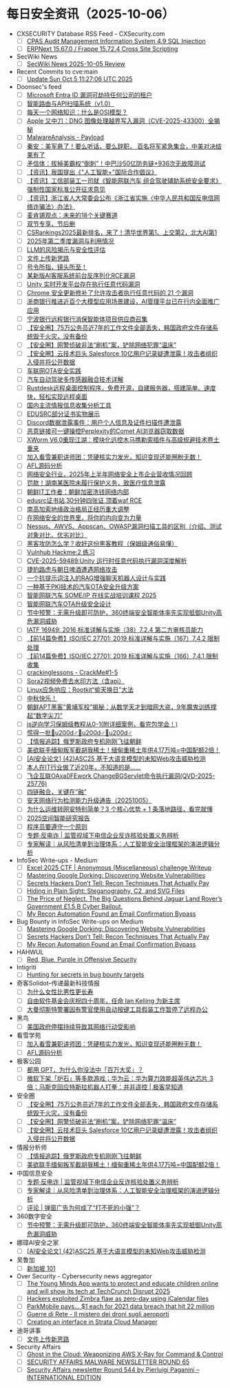 # 每日安全资讯（2025-10-06）

- CXSECURITY Database RSS Feed - CXSecurity.com
  - [ ] [CPAS Audit Management Information System 4.9 SQL Injection](https://cxsecurity.com/issue/WLB-2025100004)
  - [ ] [ERPNext 15.67.0 / Frappe 15.72.4 Cross Site Scripting](https://cxsecurity.com/issue/WLB-2025100003)
- SecWiki News
  - [ ] [SecWiki News 2025-10-05 Review](http://www.sec-wiki.com/?2025-10-05)
- Recent Commits to cve:main
  - [ ] [Update Sun Oct  5 11:27:06 UTC 2025](https://github.com/trickest/cve/commit/beec578459e187e061b0d3f495feb1690f98d73b)
- Doonsec's feed
  - [ ] [Microsoft Entra ID 漏洞可劫持任何公司的租户](https://mp.weixin.qq.com/s?__biz=Mzg3ODY0NTczMA==&mid=2247493630&idx=1&sn=3ae7689ff218a61f8eef24988edec302)
  - [ ] [智能路由与API扫描系统（v1.0）](https://mp.weixin.qq.com/s?__biz=MzI3NjM2ODA2Mg==&mid=2247486257&idx=1&sn=ba3b8818cd3df5625d795d41ecb94b75)
  - [ ] [每天一个网络知识：什么是OSI模型？](https://mp.weixin.qq.com/s?__biz=MzUyNTExOTY1Nw==&mid=2247531898&idx=1&sn=bcc8bb0fa0a374fe4a5fa040ea885824)
  - [ ] [Apple 又中刀：DNG 图像处理越界写入漏洞（CVE-2025-43300）全揭秘](https://mp.weixin.qq.com/s?__biz=MzkwMDcyMjQxOQ==&mid=2247484618&idx=1&sn=e265df69b00f3bcf1d578ca221410eca)
  - [ ] [MalwareAnalysis - Payload](https://mp.weixin.qq.com/s?__biz=Mzg4NzU4MDE5NQ==&mid=2247484599&idx=1&sn=e49d8c9110be5b356662ad42cf39757f)
  - [ ] [秦安：美军悬了！要么听话，要么辞职， 百名将军紧急集合，中美对决结果有了](https://mp.weixin.qq.com/s?__biz=MzA5MDg1MDUyMA==&mid=2650481525&idx=1&sn=fefa27ef23c36c52cdda158eda755f91)
  - [ ] [矛信体：拔掉美霸权“倒刺”！中巴沙50亿防务链+936次无故障测试](https://mp.weixin.qq.com/s?__biz=MzA5MDg1MDUyMA==&mid=2650481525&idx=2&sn=2fea3fc61949ec40e98ea66756df0725)
  - [ ] [【资讯】我国提出《\"人工智能+\"国际合作倡议》](https://mp.weixin.qq.com/s?__biz=MzU1NDY3NDgwMQ==&mid=2247556729&idx=1&sn=72a4b29f2a0af34f81de6b6a589d1e81)
  - [ ] [【资讯】工信部装工一司就《智能网联汽车 组合驾驶辅助系统安全要求》强制性国家标准公开征求意见](https://mp.weixin.qq.com/s?__biz=MzU1NDY3NDgwMQ==&mid=2247556729&idx=2&sn=10eb738cbda8c94b05e8da300eb27d6b)
  - [ ] [【资讯】浙江省人大常委会公布《浙江省实施〈中华人民共和国反电信网络诈骗法〉办法》](https://mp.weixin.qq.com/s?__biz=MzU1NDY3NDgwMQ==&mid=2247556729&idx=3&sn=e17ea955bbb6e90941d849c039e3455f)
  - [ ] [麦肯锡观点：未来的18个关键赛道](https://mp.weixin.qq.com/s?__biz=MzUzODYyMDIzNw==&mid=2247520284&idx=1&sn=b55b41df0ec130c35ffd3b51755a8cb1)
  - [ ] [双节专享，节后删](https://mp.weixin.qq.com/s?__biz=Mzg2ODYxMzY3OQ==&mid=2247519921&idx=1&sn=9dffff4038c4ee28ca30a88b7d2f5dc1)
  - [ ] [CSRankings2025最新排名，来了！清华世界第1、上交第2，北大AI第1](https://mp.weixin.qq.com/s?__biz=MzI2NDg5NjY0OA==&mid=2247492016&idx=1&sn=012d9c1f6b1682076a8e78fa9398bbfb)
  - [ ] [2025年第二季度漏洞与利用情况](https://mp.weixin.qq.com/s?__biz=MjM5OTk4MDE2MA==&mid=2655292620&idx=1&sn=2f608590f8ad087a050c4d0de1dfdb01)
  - [ ] [LLM的风险揭示与安全性评估](https://mp.weixin.qq.com/s?__biz=MjM5OTk4MDE2MA==&mid=2655292620&idx=2&sn=265ac5ca2a92342e7c481242f006ca99)
  - [ ] [文件上传新思路](https://mp.weixin.qq.com/s?__biz=MzIzMTIzNTM0MA==&mid=2247498359&idx=1&sn=f0ef18f549fc52d25deee679637f4dfd)
  - [ ] [号令所指，镜头所至！](https://mp.weixin.qq.com/s?__biz=MzU2NDY2OTU4Nw==&mid=2247524120&idx=1&sn=d5fbb6156099a0d2d285aa879f7b308d)
  - [ ] [某新版AI客服系统前台反序列化RCE漏洞](https://mp.weixin.qq.com/s?__biz=Mzg4MTkwMTI5Mw==&mid=2247490323&idx=1&sn=7e14ca0c4de7e0823ccc98b2f08730cd)
  - [ ] [Unity 实时开发平台存在执行任意代码漏洞](https://mp.weixin.qq.com/s?__biz=MzI0NzE4ODk1Mw==&mid=2652096536&idx=1&sn=186b784cc0a1d8bd15d776d40e7727bf)
  - [ ] [Chrome 安全更新修补了允许攻击者执行任意代码的 21 个漏洞](https://mp.weixin.qq.com/s?__biz=MzI0NzE4ODk1Mw==&mid=2652096536&idx=2&sn=ad25e25332d5535165113eb3c660f23c)
  - [ ] [浙商银行推进近百个大模型应用场景建设，AI管理平台已在行内全面推广应用](https://mp.weixin.qq.com/s?__biz=MzIxMDIwODM2MA==&mid=2653932765&idx=1&sn=b7495813190c5b0c0bfd191c1a0d460d)
  - [ ] [宁波银行远程银行消保智能体项目供应商召集](https://mp.weixin.qq.com/s?__biz=MzIxMDIwODM2MA==&mid=2653932765&idx=2&sn=8892aa97e94eca4a74a8426438c8dda6)
  - [ ] [【安全圈】75万公务员近7年的工作文件全部丢失，韩国政府文件存储系统毁于火灾，没有备份](https://mp.weixin.qq.com/s?__biz=MzIzMzE4NDU1OQ==&mid=2652072057&idx=1&sn=f5df49b9a0698a19eed806d0f624af96)
  - [ ] [【安全圈】网警侦破非法“刷机”案，铲除网络犯罪“温床”](https://mp.weixin.qq.com/s?__biz=MzIzMzE4NDU1OQ==&mid=2652072057&idx=2&sn=edafa8f802732c07c86a566f44b3e1db)
  - [ ] [【安全圈】云技术巨头 Salesforce 10亿用户记录疑遭泄露！攻击者组织入侵并将公开数据](https://mp.weixin.qq.com/s?__biz=MzIzMzE4NDU1OQ==&mid=2652072057&idx=3&sn=101da8e4a10ab68d47430cd912c7331c)
  - [ ] [车联网OTA安全实践](https://mp.weixin.qq.com/s?__biz=MzIzOTc2OTAxMg==&mid=2247560476&idx=1&sn=5aab2c6a61c080117faf3345a11a6ea3)
  - [ ] [汽车自动驾驶多传感器融合技术详解](https://mp.weixin.qq.com/s?__biz=MzIzOTc2OTAxMg==&mid=2247560476&idx=2&sn=0535dee57611885bb55ab88cbc775587)
  - [ ] [Rustdesk远程桌面控制程序，免费开源，自建服务器，搭建简单、速度快，轻松实现远程桌面](https://mp.weixin.qq.com/s?__biz=MzkyNzYzNTQ2Nw==&mid=2247485321&idx=1&sn=3f22abfb82447e2ab8348aa336c33cf4)
  - [ ] [国内主流情报信息收集分析工具](https://mp.weixin.qq.com/s?__biz=MzkxMDIwMTMxMw==&mid=2247494941&idx=1&sn=57d6bf9af3d78e639618f69d74d20f00)
  - [ ] [EDUSRC部分证书实物展示](https://mp.weixin.qq.com/s?__biz=MzkzMTc4ODE1OA==&mid=2247484395&idx=1&sn=764f33315c60389bd70bcb796db04bad)
  - [ ] [Discord数据泄露事件：用户个人信息及证件扫描件遭泄露](https://mp.weixin.qq.com/s?__biz=MjM5NjA0NjgyMA==&mid=2651328402&idx=1&sn=74d6150ee0ebfda25fc51789e82e8ab7)
  - [ ] [恶意链接可一键操控Perplexity的Comet AI浏览器窃取数据](https://mp.weixin.qq.com/s?__biz=MjM5NjA0NjgyMA==&mid=2651328402&idx=2&sn=f025650aafbb712a8eb1fcb00c48d7d3)
  - [ ] [XWorm V6.0重现江湖：模块化远控木马携勒索插件与高级规避技术卷土重来](https://mp.weixin.qq.com/s?__biz=MjM5NjA0NjgyMA==&mid=2651328402&idx=3&sn=e11e53b1b0549329a7e7c8a5174c683f)
  - [ ] [加入看雪兼职讲师团：凭硬核实力发光，知识变现还能圈粉无数！](https://mp.weixin.qq.com/s?__biz=MjM5NTc2MDYxMw==&mid=2458601624&idx=1&sn=a78a2af5a40f2bd0228287547955bc21)
  - [ ] [AFL源码分析](https://mp.weixin.qq.com/s?__biz=MjM5NTc2MDYxMw==&mid=2458601624&idx=2&sn=ff35f776264957fd90a214913458bf54)
  - [ ] [网络安全行业，2025年上半年网络安全上市企业营收情况回顾](https://mp.weixin.qq.com/s?__biz=MzUzNjkxODE5MA==&mid=2247494158&idx=1&sn=a6a937dfbe0a7a7a1859fe7d8343e91c)
  - [ ] [罚款！湖南某医院未履行保护义务，致医疗信息泄露](https://mp.weixin.qq.com/s?__biz=MzA4NDA3ODc3OQ==&mid=3045898279&idx=1&sn=92e82b56e4b5965986708b92c45e670b)
  - [ ] [朝鲜IT工作者：朝鲜加密洗钱网络内部](https://mp.weixin.qq.com/s?__biz=MzAxMjYyMzkwOA==&mid=2247532960&idx=1&sn=109b63ed57ccbd6749799074e7b87e23)
  - [ ] [edusrc证书站,30分钟四张证,顶着waf RCE](https://mp.weixin.qq.com/s?__biz=Mzk1NzgzMjkxOQ==&mid=2247485406&idx=1&sn=2cfb00c0097020d3123da0b4bb4739bf)
  - [ ] [南高加索地缘政治格局正经历重大调整](https://mp.weixin.qq.com/s?__biz=MzI1OTExNDY1NQ==&mid=2651621910&idx=1&sn=1b839e91012b362cb6403ae46e6dd8a1)
  - [ ] [在网络安全的世界里，将你的内向变为力量](https://mp.weixin.qq.com/s?__biz=MzE5ODQ0ODQ3NA==&mid=2247483881&idx=1&sn=e5a8cfbe25c736b86091b11ea82833a8)
  - [ ] [Nessus、AWVS、Appscan、OWASP漏洞扫描工具的区别（介绍、测试对象对比、优劣对比）](https://mp.weixin.qq.com/s?__biz=MzkxMzMyNzMyMA==&mid=2247575161&idx=1&sn=b2c8966f4b88eed5bf6bee94a4929996)
  - [ ] [黑客攻防怎么学？收好这份黑客教程（保姆级通俗易懂）](https://mp.weixin.qq.com/s?__biz=MzkxMzMyNzMyMA==&mid=2247575161&idx=2&sn=626b17efc51d28b601a841f1b9efd163)
  - [ ] [Vulnhub Hackme:2 练习](https://mp.weixin.qq.com/s?__biz=MzkyOTk3NDg0MA==&mid=2247483924&idx=1&sn=7991aec7ab4da09e72c583f5f919980a)
  - [ ] [CVE-2025-59489:Unity 运行时任意代码执行漏洞深度解析](https://mp.weixin.qq.com/s?__biz=Mzk0NjY3NjE4Ng==&mid=2247485707&idx=1&sn=5a8648d8c287d40227ce2c31843701ca)
  - [ ] [捷豹路虎与朝日啤酒遭遇网络攻击](https://mp.weixin.qq.com/s?__biz=MzU2NDY2OTU4Nw==&mid=2247524108&idx=1&sn=a8a2eb190c46d9933a5a0d67e67e1114)
  - [ ] [一个抗提示词注入的RAG增强聊天机器人设计与实践](https://mp.weixin.qq.com/s?__biz=MzU0NDI5NTY4OQ==&mid=2247486476&idx=1&sn=234ea219bc5a434f42d41d3121ba11e7)
  - [ ] [一种基于PKI技术的汽车OTA安全升级方案](https://mp.weixin.qq.com/s?__biz=MzU2MDk1Nzg2MQ==&mid=2247627755&idx=1&sn=b399dba9a5f07880d86f255ae6015afb)
  - [ ] [智能网联汽车 SOME/IP 在线实战培训课程 2025](https://mp.weixin.qq.com/s?__biz=MzU2MDk1Nzg2MQ==&mid=2247627755&idx=2&sn=f38d1fe2786dd5231e3428cc1916bb82)
  - [ ] [智能网联汽车OTA升级安全设计](https://mp.weixin.qq.com/s?__biz=MzU2MDk1Nzg2MQ==&mid=2247627755&idx=3&sn=0fc5b7afc5507aebe0936ea169c55294)
  - [ ] [节中预警：无需升级即可防护，360终端安全智能体率先实现抵御Unity高危漏洞威胁](https://mp.weixin.qq.com/s?__biz=MzA4MTg0MDQ4Nw==&mid=2247582334&idx=1&sn=efcbc8d507892b0169ff27914f77bffd)
  - [ ] [IATF 16949: 2016 标准详解与实施（38）7.2.4 第二方审核员能力](https://mp.weixin.qq.com/s?__biz=MzA5OTEyNzc1Nw==&mid=2247486932&idx=1&sn=5c114eb36a267839464e298a48991a32)
  - [ ] [【前14篇免费】ISO/IEC 27701: 2019 标准详解与实施（167）7.4.2 限制处理](https://mp.weixin.qq.com/s?__biz=MzA5OTEyNzc1Nw==&mid=2247486932&idx=2&sn=a961738b8a641f9ebd04894e71b7c2e2)
  - [ ] [【前14篇免费】ISO/IEC 27701: 2019 标准详解与实施（166）7.4.1 限制收集](https://mp.weixin.qq.com/s?__biz=MzA5OTEyNzc1Nw==&mid=2247486932&idx=3&sn=007c6808d9400099142f05a219855eb6)
  - [ ] [crackinglessons - CrackMe#1-5](https://mp.weixin.qq.com/s?__biz=Mzg4NzU4MDE5NQ==&mid=2247484585&idx=1&sn=04bb3e5cbdb6fac360abd7811edeef71)
  - [ ] [Sora2视频免费去水印方法（含api）](https://mp.weixin.qq.com/s?__biz=Mzg4MTUzNTI0Nw==&mid=2247484040&idx=1&sn=7c3295a17cc89c5f740d869e176d4f4a)
  - [ ] [Linux应急响应：Rootkit“偷天换日”大法](https://mp.weixin.qq.com/s?__biz=Mzg2MjgwMzIxMA==&mid=2247485471&idx=1&sn=ef90751842a04a761d37158bb15d6f08)
  - [ ] [中秋快乐！](https://mp.weixin.qq.com/s?__biz=MzI1OTYyOTUyOA==&mid=2247487737&idx=1&sn=8386131317471481a73e35cc5822b89d)
  - [ ] [朝鲜APT黑客“黄埔军校”揭秘：从数学天才到暗网大盗，9年魔鬼训练撑起“数字尖刀”](https://mp.weixin.qq.com/s?__biz=Mzg3OTYxODQxNg==&mid=2247486855&idx=1&sn=542baf30701f5ab1c3f3b8209627e02b)
  - [ ] [js逆向学习保姆级教程从0-1(附详细案例，看完包学会！)](https://mp.weixin.qq.com/s?__biz=MzUyODkwNDIyMg==&mid=2247552680&idx=1&sn=ef42334ee4b48e2bd850753784b7c2fa)
  - [ ] [慌得一批🤦u200d♂️🤦u200d♂️🤦u200d♂️](https://mp.weixin.qq.com/s?__biz=Mzk2NDA1MjM1OQ==&mid=2247485129&idx=1&sn=e4064d18ed3d7b62ff2fac7fa9befcd0)
  - [ ] [【情报追踪】俄罗斯政府专机刚刚飞往朝鲜](https://mp.weixin.qq.com/s?__biz=MzA3Mjc1MTkwOA==&mid=2650562260&idx=1&sn=3e794f7b36416b725ba18c0a352a7691)
  - [ ] [美欲联手缅甸叛军截胡我稀土！缅甸重稀土年供4.17万吨=中国配额2倍！](https://mp.weixin.qq.com/s?__biz=MzkwNzM0NzA5MA==&mid=2247511478&idx=1&sn=17335d5af4c0c435a1e07e71011cc158)
  - [ ] [[AI安全论文] (42)ASC25 基于大语言模型的未知Web攻击威胁检测](https://mp.weixin.qq.com/s?__biz=Mzg5MTM5ODU2Mg==&mid=2247502064&idx=1&sn=3b6b9fc4d1f4b39c0af2c2a940e5f5b0)
  - [ ] [本人在IT行业做了近20年，不知道的是......](https://mp.weixin.qq.com/s?__biz=Mzk0MzcyNjMyNg==&mid=2247486428&idx=1&sn=7f2be59436137e841ddbda62ce47d8f8)
  - [ ] [飞企互联OAxa0FEwork ChangeBGServlet命令执行漏洞(QVD-2025-25776)](https://mp.weixin.qq.com/s?__biz=MzE5ODEwNDM4MA==&mid=2247484032&idx=1&sn=93deb0774046d4e28de6b47ea0aeb3a8)
  - [ ] [四链融合，关键在“融”](https://mp.weixin.qq.com/s?__biz=Mzg4MDU0NTQ4Mw==&mid=2247533939&idx=1&sn=8da2ac3cd77e0c9b4a3a35107a4f0e41)
  - [ ] [安天网络行为检测能力升级通告（20251005）](https://mp.weixin.qq.com/s?__biz=MjM5MTA3Nzk4MQ==&mid=2650212612&idx=1&sn=1bed16f6f9a3d73fb61e85c3194574ec)
  - [ ] [为什么运维转网安特别简单？3 个核心优势 + 1 条落地路径，看完就懂](https://mp.weixin.qq.com/s?__biz=MzkzNzk5MjEyNg==&mid=2247486027&idx=1&sn=2f9950cc053862d7f1ed773dc57c952b)
  - [ ] [2025空间智能研究报告](https://mp.weixin.qq.com/s?__biz=MzkyOTMwMDQ5MQ==&mid=2247520602&idx=1&sn=7805c92c6f2cbb7f8f9c26fdc7ad61c4)
  - [ ] [程序员要遵守一个原则](https://mp.weixin.qq.com/s?__biz=MzU4NDY3MTk2NQ==&mid=2247492047&idx=1&sn=1b911c936c08185f103849b832e9bf66)
  - [ ] [专题·反电诈 | 监管视域下电信企业反诈核验处置义务辨析](https://mp.weixin.qq.com/s?__biz=MzA5MzE5MDAzOA==&mid=2664250327&idx=1&sn=0cab26e5772b592a22bb747433f13d31)
  - [ ] [专家解读｜从风险清单到治理体系：人工智能安全治理框架的演进逻辑分析](https://mp.weixin.qq.com/s?__biz=MzA5MzE5MDAzOA==&mid=2664250327&idx=2&sn=88ee15e5be533b3cade5f6327074d287)
- InfoSec Write-ups - Medium
  - [ ] [Excel 2025 CTF | Anonymous (Miscellaneous) challenge Writeup](https://infosecwriteups.com/excel-2025-ctf-anonymous-miscellaneous-challenge-writeup-65f0fa92ffec?source=rss----7b722bfd1b8d---4)
  - [ ] [Mastering Google Dorking: Discovering Website Vulnerabilities](https://infosecwriteups.com/mastering-google-dorking-discovering-website-vulnerabilities-0f5720ce45ae?source=rss----7b722bfd1b8d---4)
  - [ ] [Secrets Hackers Don’t Tell: Recon Techniques That Actually Pay](https://infosecwriteups.com/secrets-hackers-dont-tell-recon-techniques-that-actually-pay-dc1940363187?source=rss----7b722bfd1b8d---4)
  - [ ] [Hiding in Plain Sight: Steganography, C2, and SVG Files](https://infosecwriteups.com/hiding-in-plain-sight-steganography-c2-and-svg-files-567df7ceea20?source=rss----7b722bfd1b8d---4)
  - [ ] [The Price of Neglect. The Big Questions Behind Jaguar Land Rover’s Government £1.5 B Cyber Bailout.](https://infosecwriteups.com/the-price-of-neglect-the-big-questions-behind-jaguar-land-rovers-government-1-5-b-cyber-bailout-e11ffd5831e2?source=rss----7b722bfd1b8d---4)
  - [ ] [My Recon Automation Found an Email Confirmation Bypass](https://infosecwriteups.com/my-recon-automation-found-an-email-confirmation-bypass-c3c7c337f8a9?source=rss----7b722bfd1b8d---4)
- Bug Bounty in InfoSec Write-ups on Medium
  - [ ] [Mastering Google Dorking: Discovering Website Vulnerabilities](https://infosecwriteups.com/mastering-google-dorking-discovering-website-vulnerabilities-0f5720ce45ae?source=rss----7b722bfd1b8d--bug_bounty)
  - [ ] [Secrets Hackers Don’t Tell: Recon Techniques That Actually Pay](https://infosecwriteups.com/secrets-hackers-dont-tell-recon-techniques-that-actually-pay-dc1940363187?source=rss----7b722bfd1b8d--bug_bounty)
  - [ ] [My Recon Automation Found an Email Confirmation Bypass](https://infosecwriteups.com/my-recon-automation-found-an-email-confirmation-bypass-c3c7c337f8a9?source=rss----7b722bfd1b8d--bug_bounty)
- HAHWUL
  - [ ] [Red, Blue, Purple in Offensive Security](https://www.hahwul.com/blog/2025/red-blue-purple/)
- Intigriti
  - [ ] [Hunting for secrets in bug bounty targets](https://www.intigriti.com/researchers/blog/hacking-tools/hunting-for-secrets-in-bug-bounty-targets)
- 奇客Solidot–传递最新科技情报
  - [ ] [为什么女性比男性更长寿](https://www.solidot.org/story?sid=82482)
  - [ ] [自由软件基金会庆祝四十周年，任命 Ian Kelling 为新主席](https://www.solidot.org/story?sid=82481)
  - [ ] [大曼彻斯特警署因有警官使用自动按键工具假装工作暂停了远程办公](https://www.solidot.org/story?sid=82480)
- 黑鸟
  - [ ] [美国政府停摆持续导致其网络行动受影响](https://mp.weixin.qq.com/s?__biz=MzAxOTM1MDQ1NA==&mid=2451182902&idx=1&sn=94ae9d1c197c0668afb07c3f40739348)
- 看雪学苑
  - [ ] [加入看雪兼职讲师团：凭硬核实力发光，知识变现还能圈粉无数！](https://mp.weixin.qq.com/s?__biz=MjM5NTc2MDYxMw==&mid=2458601624&idx=1&sn=a78a2af5a40f2bd0228287547955bc21)
  - [ ] [AFL源码分析](https://mp.weixin.qq.com/s?__biz=MjM5NTc2MDYxMw==&mid=2458601624&idx=2&sn=ff35f776264957fd90a214913458bf54)
- 极客公园
  - [ ] [都用 GPT，为什么你没法中「百万大奖」？](https://mp.weixin.qq.com/s?__biz=MTMwNDMwODQ0MQ==&mid=2653087740&idx=1&sn=313d9fbc30d8141358e9dfbb8107f2bd)
  - [ ] [微软下架「炉石」等多款游戏；华为云：华为算力效能超英伟达芯片 3 倍；马斯克回应特斯拉机器人打拳：并非遥控 | 极客早知道](https://mp.weixin.qq.com/s?__biz=MTMwNDMwODQ0MQ==&mid=2653087956&idx=1&sn=e940f86f99166da34980349c508035ca)
- 安全圈
  - [ ] [【安全圈】75万公务员近7年的工作文件全部丢失，韩国政府文件存储系统毁于火灾，没有备份](https://mp.weixin.qq.com/s?__biz=MzIzMzE4NDU1OQ==&mid=2652072057&idx=1&sn=f5df49b9a0698a19eed806d0f624af96)
  - [ ] [【安全圈】网警侦破非法“刷机”案，铲除网络犯罪“温床”](https://mp.weixin.qq.com/s?__biz=MzIzMzE4NDU1OQ==&mid=2652072057&idx=2&sn=edafa8f802732c07c86a566f44b3e1db)
  - [ ] [【安全圈】云技术巨头 Salesforce 10亿用户记录疑遭泄露！攻击者组织入侵并将公开数据](https://mp.weixin.qq.com/s?__biz=MzIzMzE4NDU1OQ==&mid=2652072057&idx=3&sn=101da8e4a10ab68d47430cd912c7331c)
- 情报分析师
  - [ ] [【情报追踪】俄罗斯政府专机刚刚飞往朝鲜](https://mp.weixin.qq.com/s?__biz=MzA3Mjc1MTkwOA==&mid=2650562260&idx=1&sn=3e794f7b36416b725ba18c0a352a7691)
  - [ ] [美欲联手缅甸叛军截胡我稀土！缅甸重稀土年供4.17万吨=中国配额2倍！](https://mp.weixin.qq.com/s?__biz=MzA3Mjc1MTkwOA==&mid=2650562260&idx=2&sn=436fc284e64b60b01791c43a6e723b96)
- 中国信息安全
  - [ ] [专题·反电诈 | 监管视域下电信企业反诈核验处置义务辨析](https://mp.weixin.qq.com/s?__biz=MzA5MzE5MDAzOA==&mid=2664250327&idx=1&sn=0cab26e5772b592a22bb747433f13d31)
  - [ ] [专家解读｜从风险清单到治理体系：人工智能安全治理框架的演进逻辑分析](https://mp.weixin.qq.com/s?__biz=MzA5MzE5MDAzOA==&mid=2664250327&idx=2&sn=88ee15e5be533b3cade5f6327074d287)
  - [ ] [评论 | 弹窗广告为何成了“打不死的小强”？](https://mp.weixin.qq.com/s?__biz=MzA5MzE5MDAzOA==&mid=2664250327&idx=3&sn=7731a7884b369965222e396f956d5247)
- 360数字安全
  - [ ] [节中预警：无需升级即可防护，360终端安全智能体率先实现抵御Unity高危漏洞威胁](https://mp.weixin.qq.com/s?__biz=MzA4MTg0MDQ4Nw==&mid=2247582334&idx=1&sn=efcbc8d507892b0169ff27914f77bffd)
- 娜璋AI安全之家
  - [ ] [[AI安全论文] (42)ASC25 基于大语言模型的未知Web攻击威胁检测](https://mp.weixin.qq.com/s?__biz=Mzg5MTM5ODU2Mg==&mid=2247502064&idx=1&sn=3b6b9fc4d1f4b39c0af2c2a940e5f5b0)
- 吴鲁加
  - [ ] [新加坡 101](https://mp.weixin.qq.com/s?__biz=Mzg5NDY4ODM1MA==&mid=2247485754&idx=1&sn=c4182eafd7fe15f81b4c040b1646de7f)
- Over Security - Cybersecurity news aggregator
  - [ ] [The Young Minds App wants to protect and educate children online and will show its tech at TechCrunch Disrupt 2025](https://techcrunch.com/2025/10/05/the-young-minds-app-wants-to-protect-and-educate-children-online-and-will-show-its-tech-at-techcrunch-disrupt-2025/)
  - [ ] [Hackers exploited Zimbra flaw as zero-day using iCalendar files](https://www.bleepingcomputer.com/news/security/hackers-exploited-zimbra-flaw-as-zero-day-using-icalendar-files/)
  - [ ] [ParkMobile pays... $1 each for 2021 data breach that hit 22 million](https://www.bleepingcomputer.com/news/security/parkmobile-pays-1-each-for-2021-data-breach-that-hit-22-million/)
  - [ ] [Guerre di Rete - Il mistero dei droni sugli aeroporti](https://guerredirete.substack.com/p/guerre-di-rete-il-mistero-dei-droni)
  - [ ] [Creating an interface in Strata Cloud Manager](https://www.adainese.it/blog/2025/10/05/creating-an-interface-in-strata-cloud-manager/)
- 迪哥讲事
  - [ ] [文件上传新思路](https://mp.weixin.qq.com/s?__biz=MzIzMTIzNTM0MA==&mid=2247498359&idx=1&sn=f0ef18f549fc52d25deee679637f4dfd)
- Security Affairs
  - [ ] [Ghost in the Cloud: Weaponizing AWS X-Ray for Command & Control](https://securityaffairs.com/182968/hacking/ghost-in-the-cloud-weaponizing-aws-x-ray-for-command-control.html)
  - [ ] [SECURITY AFFAIRS MALWARE NEWSLETTER ROUND 65](https://securityaffairs.com/182960/malware/security-affairs-malware-newsletter-round-65.html)
  - [ ] [Security Affairs newsletter Round 544 by Pierluigi Paganini – INTERNATIONAL EDITION](https://securityaffairs.com/182951/breaking-news/security-affairs-newsletter-round-544-by-pierluigi-paganini-international-edition.html)
